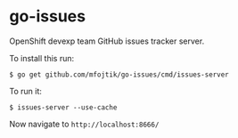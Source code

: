go-issues
==============

OpenShift devexp team GitHub issues tracker server.

To install this run:

```console
$ go get github.com/mfojtik/go-issues/cmd/issues-server
```

To run it:

```
$ issues-server --use-cache
```

Now navigate to `http://localhost:8666/`
